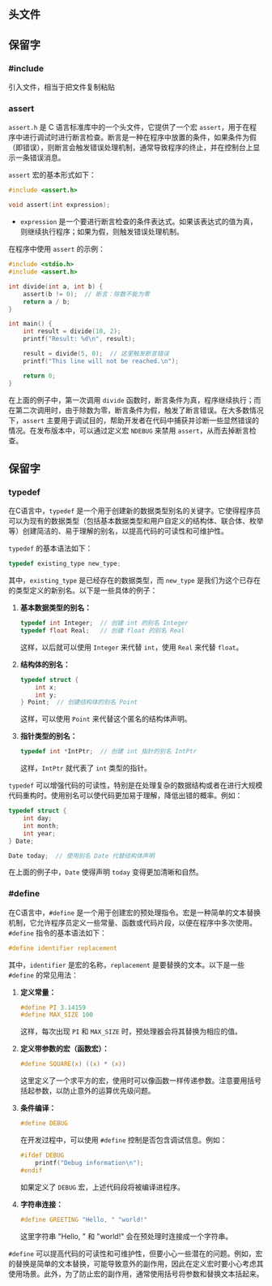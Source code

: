 ## 头文件

## 保留字

### #include

引入文件，相当于把文件复制粘贴



### assert

`assert.h` 是 C 语言标准库中的一个头文件，它提供了一个宏 `assert`，用于在程序中进行调试时进行断言检查。断言是一种在程序中放置的条件，如果条件为假（即错误），则断言会触发错误处理机制，通常导致程序的终止，并在控制台上显示一条错误消息。

`assert` 宏的基本形式如下：

```c
#include <assert.h>

void assert(int expression);
```

- `expression` 是一个要进行断言检查的条件表达式。如果该表达式的值为真，则继续执行程序；如果为假，则触发错误处理机制。

在程序中使用 `assert` 的示例：

```c
#include <stdio.h>
#include <assert.h>

int divide(int a, int b) {
    assert(b != 0);  // 断言：除数不能为零
    return a / b;
}

int main() {
    int result = divide(10, 2);
    printf("Result: %d\n", result);

    result = divide(5, 0);  // 这里触发断言错误
    printf("This line will not be reached.\n");

    return 0;
}
```

在上面的例子中，第一次调用 `divide` 函数时，断言条件为真，程序继续执行；而在第二次调用时，由于除数为零，断言条件为假，触发了断言错误。在大多数情况下，`assert` 主要用于调试目的，帮助开发者在代码中捕获并诊断一些显然错误的情况。在发布版本中，可以通过定义宏 `NDEBUG` 来禁用 `assert`，从而去掉断言检查。

## 保留字

### typedef

在C语言中，`typedef` 是一个用于创建新的数据类型别名的关键字。它使得程序员可以为现有的数据类型（包括基本数据类型和用户自定义的结构体、联合体、枚举等）创建简洁的、易于理解的别名，以提高代码的可读性和可维护性。

`typedef` 的基本语法如下：

```c
typedef existing_type new_type;
```

其中，`existing_type` 是已经存在的数据类型，而 `new_type` 是我们为这个已存在的类型定义的新别名。以下是一些具体的例子：

1. **基本数据类型的别名：**

   ```c
   typedef int Integer;  // 创建 int 的别名 Integer
   typedef float Real;   // 创建 float 的别名 Real
   ```

   这样，以后就可以使用 `Integer` 来代替 `int`，使用 `Real` 来代替 `float`。

2. **结构体的别名：**

   ```c
   typedef struct {
       int x;
       int y;
   } Point;  // 创建结构体的别名 Point
   ```

   这样，可以使用 `Point` 来代替这个匿名的结构体声明。

3. **指针类型的别名：**

   ```c
   typedef int *IntPtr;  // 创建 int 指针的别名 IntPtr
   ```

   这样，`IntPtr` 就代表了 `int` 类型的指针。

`typedef` 可以增强代码的可读性，特别是在处理复杂的数据结构或者在进行大规模代码重构时。使用别名可以使代码更加易于理解，降低出错的概率。例如：

```c
typedef struct {
    int day;
    int month;
    int year;
} Date;

Date today;  // 使用别名 Date 代替结构体声明
```

在上面的例子中，`Date` 使得声明 `today` 变得更加清晰和自然。

### #define

在C语言中，`#define` 是一个用于创建宏的预处理指令。宏是一种简单的文本替换机制，它允许程序员定义一些常量、函数或代码片段，以便在程序中多次使用。`#define` 指令的基本语法如下：

```c
#define identifier replacement
```

其中，`identifier` 是宏的名称，`replacement` 是要替换的文本。以下是一些 `#define` 的常见用法：

1. **定义常量：**

   ```c
   #define PI 3.14159
   #define MAX_SIZE 100
   ```

   这样，每次出现 `PI` 和 `MAX_SIZE` 时，预处理器会将其替换为相应的值。

2. **定义带参数的宏（函数宏）：**

   ```c
   #define SQUARE(x) ((x) * (x))
   ```

   这里定义了一个求平方的宏，使用时可以像函数一样传递参数。注意要用括号括起参数，以防止意外的运算优先级问题。

3. **条件编译：**

   ```c
   #define DEBUG
   ```

   在开发过程中，可以使用 `#define` 控制是否包含调试信息。例如：

   ```c
   #ifdef DEBUG
       printf("Debug information\n");
   #endif
   ```

   如果定义了 `DEBUG` 宏，上述代码段将被编译进程序。

4. **字符串连接：**

   ```c
   #define GREETING "Hello, " "world!"
   ```

   这里字符串 "Hello, " 和 "world!" 会在预处理时连接成一个字符串。

`#define` 可以提高代码的可读性和可维护性，但要小心一些潜在的问题。例如，宏的替换是简单的文本替换，可能导致意外的副作用，因此在定义宏时要小心考虑其使用场景。此外，为了防止宏的副作用，通常使用括号将参数和替换文本括起来。